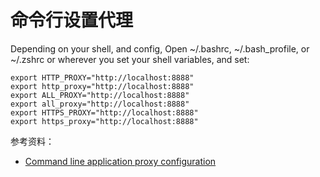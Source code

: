 # 命令行设置代理

Depending on your shell, and config, Open ~/.bashrc, ~/.bash_profile, or ~/.zshrc or wherever you set your shell variables, and set:

```shell
export HTTP_PROXY="http://localhost:8888"
export http_proxy="http://localhost:8888"
export ALL_PROXY="http://localhost:8888"
export all_proxy="http://localhost:8888"
export HTTPS_PROXY="http://localhost:8888"
export https_proxy="http://localhost:8888"
```

参考资料：

- [Command line application proxy configuration](https://docs.expo.io/versions/latest/guides/troubleshooting-proxies/)
